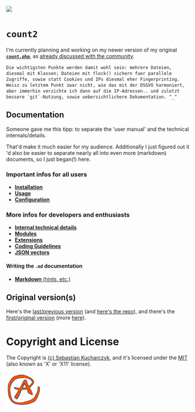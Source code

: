 <img src="https://kekse.biz/github.php?draw&override=github:count2">

# **`count2`**
I'm currently planning and working on my newer version of my original [**`count.php`**](https://github.com/kekse1/count.php/),
as [already discussed with the community](https://www.php.de/forum/stellenangebote-und-projektausschreibungen/projekthilfe/1613771-%60count-php%60).

```
Die wichtigsten Punkte werden damit wohl sein: mehrere Dateien,
diesmal mit Klassen; Dateien mit flock() sichern fuer parallele
Zugriffe, sowie statt Cookies und IPs diesmal eher Fingerprinting.
Weisz zu letztem Punkt zwar nicht, wie das mit der DSGVO harmoniert,
aber immerhin verzichte ich dann auf die IP-Adressen.. und zuletzt
bessere `git`-Nutzung, sowie uebersichtlichere Dokumentation. ^_^
```

## Documentation
Someone gave me this tipp: to separate the 'user manual' and the technical internals/details.

That'd make it much easier for my audience. Additionally I just figured out it 'd also be easier
to separate nearly all into even more (markdown) documents, so I just began(!) here.

### Important infos for all users
* [**Installation**](docs/installation.md)
* [**Usage**](docs/usage.md)
* [**Configuration**](docs/configuration.md)

### More infos for developers and enthusiasts
* [**Internal technical details**](docs/internals.md)
* [**Modules**](docs/modules.md)
* [**Extensions**](docs/extensions.md)
* [**Coding Guidelines**](docs/guidelines.md)
* [**JSON vectors**](docs/json.md)

#### Writing the `.md` documentation
* [**Markdown** (hints, etc.)](docs/markdown.md)

## Original version(s)
Here's the [last/previous version](original.php/count.php) (and [here's the repo](https://github.com/kekse1/count.php/)),
and there's the [first/original version](original.php/original.php) (more [here](https://github.com/kekse1/count.php/#the-original-version)).

# Copyright and License
The Copyright is [(c) Sebastian Kucharczyk](COPYRIGHT.txt),
and it's licensed under the [MIT](LICENSE.txt) (also known as 'X' or 'X11' license).

![kekse.biz](favicon.png)

